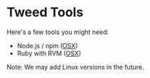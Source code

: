 # Tweed Tools

Here's a few tools you might need:

 - Node.js / npm ([OSX](./nodejs.md))
 - Ruby with RVM ([OSX](./ruby.md))

Note: We may add Linux versions in the future.
